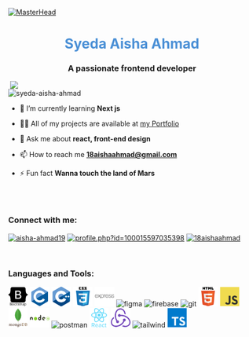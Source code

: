 [![MasterHead](https://mir-s3-cdn-cf.behance.net/project_modules/fs/54b6c068097599.5b50bca476b9b.gif)](https://aishaahmad.netlify.app/)
<h1 align="center" style="color:#4B90D6">Syeda Aisha Ahmad</h1>
<h3 align="center">A passionate frontend developer</h3>

<img align="right" width="500"  src="https://user-images.githubusercontent.com/74038190/212750155-3ceddfbd-19d3-40a3-87af-8d329c8323c4.gif">    

<p align="left"> <img src="https://komarev.com/ghpvc/?username=syeda-aisha-ahmad&label=Profile%20views&color=0e75b6&style=flat" alt="syeda-aisha-ahmad" /> </p>

- 🌱 I’m currently learning **Next js**

- 👨‍💻 All of my projects are available at <a href="https://aishaahmad.netlify.app/">my Portfolio</a>

- 💬 Ask me about **react, front-end design**

- 📫 How to reach me **18aishaahmad@gmail.com**

- ⚡ Fun fact **Wanna touch the land of Mars**
<br/>
<br/>

<h3 align="left">Connect with me:</h3>
<p align="left">
<a href="https://linkedin.com/in/aisha-ahmad19" target="blank"><img align="center" src="https://raw.githubusercontent.com/rahuldkjain/github-profile-readme-generator/master/src/images/icons/Social/linked-in-alt.svg" alt="aisha-ahmad19" height="30" width="40" /></a>
<a href="https://fb.com/profile.php?id=100015597035398" target="blank"><img align="center" src="https://raw.githubusercontent.com/rahuldkjain/github-profile-readme-generator/master/src/images/icons/Social/facebook.svg" alt="profile.php?id=100015597035398" height="30" width="40" /></a>
<a href="https://instagram.com/18aishaahmad" target="blank"><img align="center" src="https://raw.githubusercontent.com/rahuldkjain/github-profile-readme-generator/master/src/images/icons/Social/instagram.svg" alt="18aishaahmad" height="30" width="40" /></a>
</p>


<br/>
<h3 align="left">Languages and Tools:</h3>
<p align="left"> 
  <img src="https://raw.githubusercontent.com/devicons/devicon/master/icons/bootstrap/bootstrap-plain-wordmark.svg" alt="bootstrap" width="40" height="40"/> 
 <img src="https://raw.githubusercontent.com/devicons/devicon/master/icons/c/c-original.svg" alt="c" width="40" height="40"/> 
 <img src="https://raw.githubusercontent.com/devicons/devicon/master/icons/cplusplus/cplusplus-original.svg" alt="cplusplus" width="40" height="40"/> 
  <img src="https://raw.githubusercontent.com/devicons/devicon/master/icons/css3/css3-original-wordmark.svg" alt="css3" width="40" height="40"/> 
  <img src="https://raw.githubusercontent.com/devicons/devicon/master/icons/express/express-original-wordmark.svg" alt="express" width="40" height="40"/> 
  <img src="https://www.vectorlogo.zone/logos/figma/figma-icon.svg" alt="figma" width="40" height="40"/>
  <img src="https://www.vectorlogo.zone/logos/firebase/firebase-icon.svg" alt="firebase" width="40" height="40"/> 
  <img src="https://www.vectorlogo.zone/logos/git-scm/git-scm-icon.svg" alt="git" width="40" height="40"/>
  <img src="https://raw.githubusercontent.com/devicons/devicon/master/icons/html5/html5-original-wordmark.svg" alt="html5" width="40" height="40"/> 
  <img src="https://raw.githubusercontent.com/devicons/devicon/master/icons/javascript/javascript-original.svg" alt="javascript" width="40" height="40"/> 
  <img src="https://raw.githubusercontent.com/devicons/devicon/master/icons/mongodb/mongodb-original-wordmark.svg" alt="mongodb" width="40" height="40"/> 
  <img src="https://raw.githubusercontent.com/devicons/devicon/master/icons/nodejs/nodejs-original-wordmark.svg" alt="nodejs" width="40" height="40"/> 
  <img src="https://www.vectorlogo.zone/logos/getpostman/getpostman-icon.svg" alt="postman" width="40" height="40"/>
  <img src="https://raw.githubusercontent.com/devicons/devicon/master/icons/react/react-original-wordmark.svg" alt="react" width="40" height="40"/> 
  <img src="https://raw.githubusercontent.com/devicons/devicon/master/icons/redux/redux-original.svg" alt="redux" width="40" height="40"/>
  <img src="https://www.vectorlogo.zone/logos/tailwindcss/tailwindcss-icon.svg" alt="tailwind" width="40" height="40"/>
  <img src="https://raw.githubusercontent.com/devicons/devicon/master/icons/typescript/typescript-original.svg" alt="typescript" width="40" height="40"/> </p>



